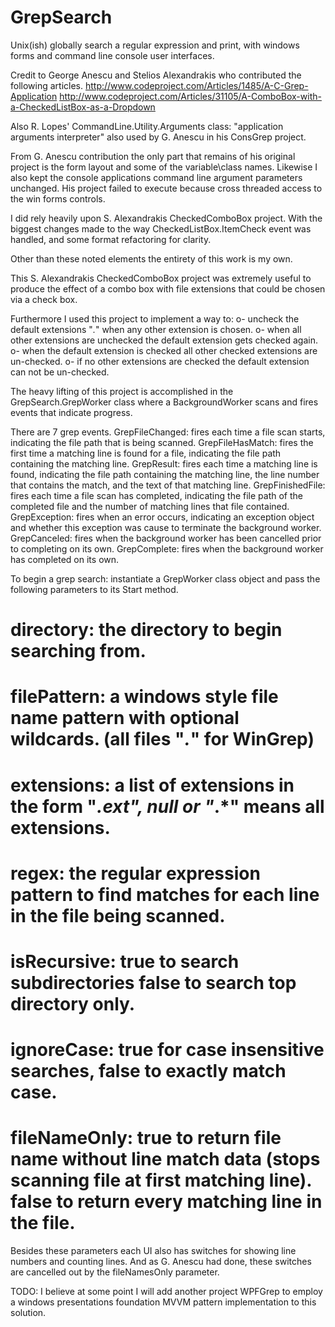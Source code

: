 # GrepSearch

Unix(ish) globally search a regular expression and print, with windows forms and command line console user interfaces.

Credit to George Anescu and Stelios Alexandrakis who contributed the following articles.
http://www.codeproject.com/Articles/1485/A-C-Grep-Application
http://www.codeproject.com/Articles/31105/A-ComboBox-with-a-CheckedListBox-as-a-Dropdown

Also R. Lopes' CommandLine.Utility.Arguments class: "application arguments interpreter" also used by G. Anescu in his ConsGrep project.

From G. Anescu contribution the only part that remains of his original project is the form layout and some of the variable\class names. Likewise I also kept the console applications command line argument parameters unchanged.
His project failed to execute because cross threaded access to the win forms controls.

I did rely heavily upon S. Alexandrakis CheckedComboBox project. With the biggest changes made to the way CheckedListBox.ItemCheck event was handled, and some format refactoring for clarity.

Other than these noted elements the entirety of this work is my own.

This S. Alexandrakis CheckedComboBox project was extremely useful to produce the effect of a combo box with file extensions that could be chosen via a check box.

Furthermore I used this project to implement a way to:
 o- uncheck the default extensions "*.*" when any other extension is chosen.
 o- when all other extensions are unchecked the default extension gets checked again.
 o- when the default extension is checked all other checked extensions are un-checked.
 o- if no other extensions are checked the default extension can not be un-checked.

The heavy lifting of this project is accomplished in the GrepSearch.GrepWorker class where a BackgroundWorker scans and fires events that indicate progress.

There are 7 grep events.
GrepFileChanged: fires each time a file scan starts, indicating the file path that is being scanned.
GrepFileHasMatch: fires the first time a matching line is found for a file, indicating the file path containing the matching line.
GrepResult: fires each time a matching line is found, indicating the file path containing the matching line, the line number that contains the match, and the text of that matching line.
GrepFinishedFile: fires each time a file scan has completed, indicating the file path of the completed file and the number of matching lines that file contained.
GrepException: fires when an error occurs, indicating an exception object and whether this exception was cause to terminate the background worker.
GrepCanceled: fires when the background worker has been cancelled prior to completing on its own.
GrepComplete: fires when the background worker has completed on its own.

To begin a grep search: instantiate a GrepWorker class object and pass the following parameters to its Start method.
# directory: the directory to begin searching from.
# filePattern: a windows style file name pattern with optional wildcards. (all files "*.*" for WinGrep)
# extensions: a list of extensions in the form "*.ext", null or "*.*" means all extensions.
# regex: the regular expression pattern to find matches for each line in the file being scanned.
# isRecursive: true to search subdirectories false to search top directory only.
# ignoreCase: true for case insensitive searches, false to exactly match case.
# fileNameOnly: true to return file name without line match data (stops scanning file at first matching line). false to return every matching line in the file.

Besides these parameters each UI also has switches for showing line numbers and counting lines. And as G. Anescu had done, these switches are cancelled out by the fileNamesOnly parameter.

TODO:
I believe at some point I will add another project WPFGrep to employ a windows presentations foundation MVVM pattern implementation to this solution.
